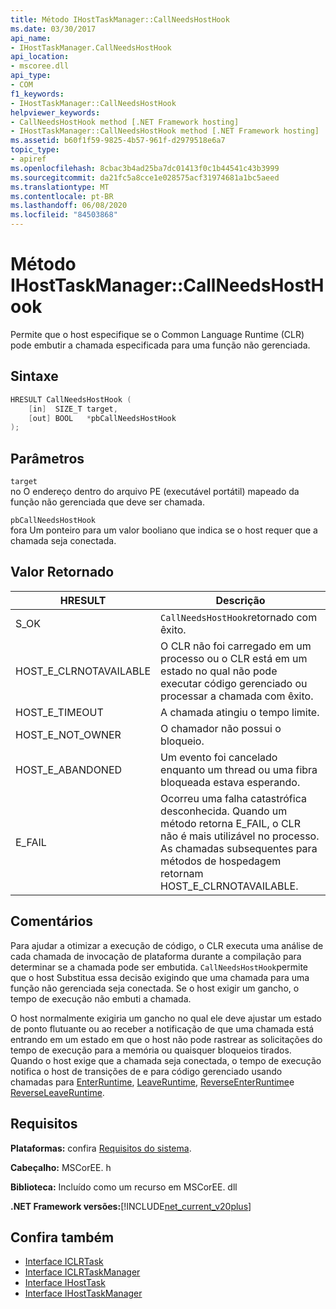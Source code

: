 ```yaml
---
title: Método IHostTaskManager::CallNeedsHostHook
ms.date: 03/30/2017
api_name:
- IHostTaskManager.CallNeedsHostHook
api_location:
- mscoree.dll
api_type:
- COM
f1_keywords:
- IHostTaskManager::CallNeedsHostHook
helpviewer_keywords:
- CallNeedsHostHook method [.NET Framework hosting]
- IHostTaskManager::CallNeedsHostHook method [.NET Framework hosting]
ms.assetid: b60f1f59-9825-4b57-961f-d2979518e6a7
topic_type:
- apiref
ms.openlocfilehash: 8cbac3b4ad25ba7dc01413f0c1b44541c43b3999
ms.sourcegitcommit: da21fc5a8cce1e028575acf31974681a1bc5aeed
ms.translationtype: MT
ms.contentlocale: pt-BR
ms.lasthandoff: 06/08/2020
ms.locfileid: "84503868"
---
```

# <a name="ihosttaskmanagercallneedshosthook-method"></a>Método IHostTaskManager::CallNeedsHostHook
Permite que o host especifique se o Common Language Runtime (CLR) pode embutir a chamada especificada para uma função não gerenciada.  
  
## <a name="syntax"></a>Sintaxe  
  
```cpp  
HRESULT CallNeedsHostHook (  
    [in]  SIZE_T target,
    [out] BOOL   *pbCallNeedsHostHook  
);  
```  
  
## <a name="parameters"></a>Parâmetros  
 `target`  
 no O endereço dentro do arquivo PE (executável portátil) mapeado da função não gerenciada que deve ser chamada.  
  
 `pbCallNeedsHostHook`  
 fora Um ponteiro para um valor booliano que indica se o host requer que a chamada seja conectada.  
  
## <a name="return-value"></a>Valor Retornado  
  
|HRESULT|Descrição|  
|-------------|-----------------|  
|S_OK|`CallNeedsHostHook`retornado com êxito.|  
|HOST_E_CLRNOTAVAILABLE|O CLR não foi carregado em um processo ou o CLR está em um estado no qual não pode executar código gerenciado ou processar a chamada com êxito.|  
|HOST_E_TIMEOUT|A chamada atingiu o tempo limite.|  
|HOST_E_NOT_OWNER|O chamador não possui o bloqueio.|  
|HOST_E_ABANDONED|Um evento foi cancelado enquanto um thread ou uma fibra bloqueada estava esperando.|  
|E_FAIL|Ocorreu uma falha catastrófica desconhecida. Quando um método retorna E_FAIL, o CLR não é mais utilizável no processo. As chamadas subsequentes para métodos de hospedagem retornam HOST_E_CLRNOTAVAILABLE.|  
  
## <a name="remarks"></a>Comentários  
 Para ajudar a otimizar a execução de código, o CLR executa uma análise de cada chamada de invocação de plataforma durante a compilação para determinar se a chamada pode ser embutida. `CallNeedsHostHook`permite que o host Substitua essa decisão exigindo que uma chamada para uma função não gerenciada seja conectada. Se o host exigir um gancho, o tempo de execução não embuti a chamada.  
  
 O host normalmente exigiria um gancho no qual ele deve ajustar um estado de ponto flutuante ou ao receber a notificação de que uma chamada está entrando em um estado em que o host não pode rastrear as solicitações do tempo de execução para a memória ou quaisquer bloqueios tirados. Quando o host exige que a chamada seja conectada, o tempo de execução notifica o host de transições de e para código gerenciado usando chamadas para [EnterRuntime](ihosttaskmanager-enterruntime-method.md), [LeaveRuntime](ihosttaskmanager-leaveruntime-method.md), [ReverseEnterRuntime](ihosttaskmanager-reverseenterruntime-method.md)e [ReverseLeaveRuntime](ihosttaskmanager-reverseleaveruntime-method.md).  
  
## <a name="requirements"></a>Requisitos  
 **Plataformas:** confira [Requisitos do sistema](../../get-started/system-requirements.md).  
  
 **Cabeçalho:** MSCorEE. h  
  
 **Biblioteca:** Incluído como um recurso em MSCorEE. dll  
  
 **.NET Framework versões:**[!INCLUDE[net_current_v20plus](../../../../includes/net-current-v20plus-md.md)]  
  
## <a name="see-also"></a>Confira também

- [Interface ICLRTask](iclrtask-interface.md)
- [Interface ICLRTaskManager](iclrtaskmanager-interface.md)
- [Interface IHostTask](ihosttask-interface.md)
- [Interface IHostTaskManager](ihosttaskmanager-interface.md)
